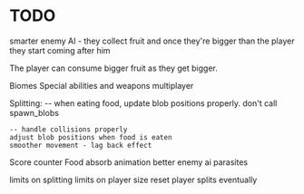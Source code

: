 # TODO

smarter enemy AI - they collect fruit and once they're bigger than the player they start coming after him

The player can consume bigger fruit as they get bigger.

Biomes
Special abilities and weapons
multiplayer


Splitting:
    -- when eating food, update blob positions properly. don't call spawn_blobs

    -- handle collisions properly
    adjust blob positions when food is eaten
    smoother movement - lag back effect
  

Score counter
Food absorb animation
better enemy ai
parasites

limits on splitting
limits on player size
reset player splits eventually
